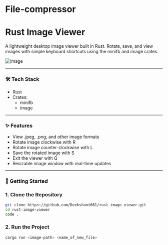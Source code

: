 # File-compressor

# Rust Image Viewer

A lightweight desktop image viewer built in Rust. Rotate, save, and view images with simple keyboard shortcuts using the minifb and image crates.

![image](https://github.com/user-attachments/assets/0b916851-ee4a-4115-8df2-7f903f8370ad)

---

### 🛠️ Tech Stack

- Rust
- Crates:
  - minifb
  - image

---

### ✨ Features

- View .jpeg, .png, and other image formats
- Rotate image clockwise with R
- Rotate image counter-clockwise with L
- Save the rotated image with S
- Exit the viewer with Q
- Resizable image window with real-time updates

---

### 🚀 Getting Started

### 1. Clone the Repository

```bash
git clone https://github.com/Deekshant661/rust-image-viewer.git
cd rust-image-viewer
code .
```

### 2. Run the Project

```bash
cargo run <image-path> <name_of_new_file>
```
